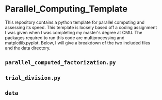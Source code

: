 # Parallel_Computing_Template

This repository contains a python template for parallel computing and assessing its speed. This template is loosely based off a coding assignment I was given when I was completing my master's degree at CMU. The packages required to run this code are multiprocessing and matplotlib.pyplot. Below, I will give a breakdown of the two included files and the data directory.

## `parallel_computed_factorization.py`

## `trial_division.py`

## `data`
